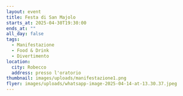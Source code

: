 ```yaml
---
layout: event
title: Festa di San Majolo
starts_at: 2025-04-30T19:30:00
ends_at: ""
all_day: false
tags:
  - Manifestazione
  - Food & Drink
  - Divertimento
location:
  city: Robecco
  address: presso l'oratorio
thumbnail: images/uploads/manifestazione1.png
flyer: images/uploads/whatsapp-image-2025-04-14-at-13.30.37.jpeg
---
```

